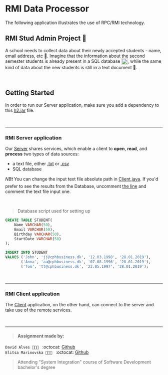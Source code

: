 # RMI Data Processor
The following application illustrates the use of RPC/RMI technology.


## RMI Stud Admin Project :floppy_disk:
A school needs to collect data about their newly accepted students - name, email address, etc :page_with_curl:. Imagine that the information about the second semester students is already present in a SQL database <img src="https://camo.githubusercontent.com/76416961f2288c7bfeca0bf4f62748fb8ee273a0/68747470733a2f2f696d6167652e666c617469636f6e2e636f6d2f69636f6e732f7376672f3134382f3134383832352e737667" height="20" align="center">, while the same kind of data about the new students is still in a text document :card_index:.

</br>

## Getting Started
In order to run our Server application, make sure you add a dependency to this [h2.jar](
http://repo2.maven.org/maven2/com/h2database/h2/1.4.199/h2-1.4.199.jar) file.

</br>

---
### RMI Server application
Our [Server]() shares services, which enable a client to **open**, **read**, and **process** two types of data sources:
- a text file, either [.txt](./Students.txt) or [.csv](./Students.csv)
- SQL database

_NB_:exclamation: You can change the input text file absolute path in [Client.java](). If you'd prefer to see the results from the Database, uncomment [the line]() and comment the text file input one.

</br>

> Database script used for setting up
```sql
CREATE TABLE STUDENT(
    Name VARCHAR(50),
    Email VARCHAR(50),
    Birthday VARCHAR(50),
    StartDate VARCHAR(50)
);

INSERT INTO STUDENT
VALUES ('John', 'jj@cphbusiness.dk', '12.03.1998', '28.01.2019'),
       ('Anna', 'aa@cphbusiness.dk', '07.08.1996', '28.01.2019'),
       ('Tom', 'tt@cphbusiness.dk', '23.05.1997', '28.01.2019');
```

</br>

---
### RMI Client application
The [Client]() application, on the other hand, can connect to the server and take use of the remote services.

</br>

___
> #### Assignment made by:   
`David Alves 👨🏻‍💻 ` :octocat: [Github](https://github.com/davi7725) <br />
`Elitsa Marinovska 👩🏻‍💻 ` :octocat: [Github](https://github.com/elit0451) <br />
> Attending "System Integration" course of Software Development bachelor's degree
